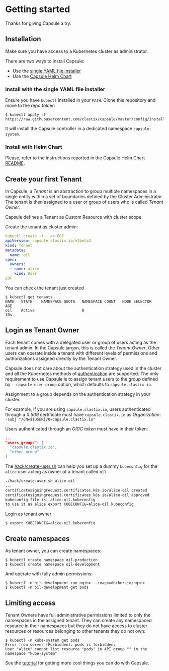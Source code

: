 # Getting started

Thanks for giving Capsule a try.

## Installation

Make sure you have access to a Kubernetes cluster as administrator.

There are two ways to install Capsule:

* Use the [single YAML file installer](https://raw.githubusercontent.com/clastix/capsule/master/config/install.yaml)
* Use the [Capsule Helm Chart](https://github.com/projectcapsule/capsule/blob/master/charts/capsule/README.md)

### Install with the single YAML file installer

Ensure you have `kubectl` installed in your `PATH`. Clone this repository and move to the repo folder:

```
$ kubectl apply -f https://raw.githubusercontent.com/clastix/capsule/master/config/install.yaml
```

It will install the Capsule controller in a dedicated namespace `capsule-system`.

### Install with Helm Chart

Please, refer to the instructions reported in the Capsule Helm Chart [README](https://github.com/projectcapsule/capsule/blob/master/charts/capsule/README.md). 

## Create your first Tenant

In Capsule, a _Tenant_ is an abstraction to group multiple namespaces in a single entity within a set of boundaries defined by the Cluster Administrator. The tenant is then assigned to a user or group of users who is called _Tenant Owner_.

Capsule defines a Tenant as Custom Resource with cluster scope.

Create the tenant as cluster admin:

```yaml
kubectl create -f - << EOF
apiVersion: capsule.clastix.io/v1beta2
kind: Tenant
metadata:
  name: oil
spec:
  owners:
  - name: alice
    kind: User
EOF
```

You can check the tenant just created

```
$ kubectl get tenants
NAME   STATE    NAMESPACE QUOTA   NAMESPACE COUNT   NODE SELECTOR   AGE
oil    Active                     0                                 10s
```

## Login as Tenant Owner

Each tenant comes with a delegated user or group of users acting as the tenant admin. In the Capsule jargon, this is called the _Tenant Owner_. Other users can operate inside a tenant with different levels of permissions and authorizations assigned directly by the Tenant Owner.

Capsule does not care about the authentication strategy used in the cluster and all the Kubernetes methods of [authentication](https://kubernetes.io/docs/reference/access-authn-authz/authentication/) are supported. The only requirement to use Capsule is to assign tenant users to the group defined by `--capsule-user-group` option, which defaults to `capsule.clastix.io`.

Assignment to a group depends on the authentication strategy in your cluster.

For example, if you are using `capsule.clastix.io`, users authenticated through a _X.509_ certificate must have `capsule.clastix.io` as _Organization_: `-subj "/CN=${USER}/O=capsule.clastix.io"`

Users authenticated through an _OIDC token_ must have in their token:

```json
...
"users_groups": [
  "capsule.clastix.io",
  "other_group"
]
```

The [hack/create-user.sh](https://github.com/projectcapsule/capsule/blob/master/hack/create-user.sh) can help you set up a dummy `kubeconfig` for the `alice` user acting as owner of a tenant called `oil`

```bash
./hack/create-user.sh alice oil
...
certificatesigningrequest.certificates.k8s.io/alice-oil created
certificatesigningrequest.certificates.k8s.io/alice-oil approved
kubeconfig file is: alice-oil.kubeconfig
to use it as alice export KUBECONFIG=alice-oil.kubeconfig
```

Login as tenant owner

```
$ export KUBECONFIG=alice-oil.kubeconfig
```

## Create namespaces

As tenant owner, you can create namespaces:

```
$ kubectl create namespace oil-production
$ kubectl create namespace oil-development
```

And operate with fully admin permissions:

```
$ kubectl -n oil-development run nginx --image=docker.io/nginx 
$ kubectl -n oil-development get pods
```

## Limiting access

Tenant Owners have full administrative permissions limited to only the namespaces in the assigned tenant. They can create any namespaced resource in their namespaces but they do not have access to cluster resources or resources belonging to other tenants they do not own:

```
$ kubectl -n kube-system get pods
Error from server (Forbidden): pods is forbidden:
User "alice" cannot list resource "pods" in API group "" in the namespace "kube-system"
```

See the [tutorial](/docs/general/tutorial) for getting more cool things you can do with Capsule.
